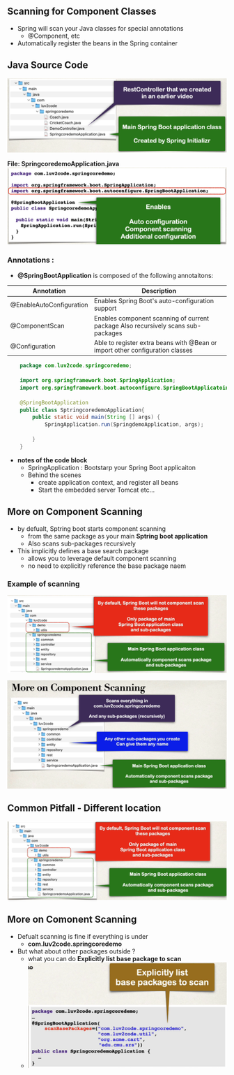 ## Scanning for Component Classes 
* Spring will scan your Java classes for special annotations
  * @Component, etc
* Automatically register the beans in the Spring container 

## Java Source Code
![img.png](img.png)

**File: SpringcoredemoApplication.java**
![img_1.png](img_1.png)

### Annotations : 
* **@SpringBootApplication** is composed of the following annotaitons:  

| Annotation               | Description                                                                       |
|--------------------------|-----------------------------------------------------------------------------------|
| @EnableAutoConfiguration | Enables Spring Boot's auto-configuration support                                  |
| @ComponentScan           | Enables component scanning of current package Also recursively scans sub-packages |
| @Configuration           | Able to register extra beans with @Bean or import other configuration classes     |


```java
    package com.luv2code.springcoredemo;
    
    import org.springframework.boot.SpringApplication;
    import org.springframework.boot.autoconfigure.SpringBootApplicatoin;
    
    @SpringBootApplication
    public class SptringcoredemoApplication{
        public static void main(String [] args) {
            SpringApplication.run(SpringdemoApplication, args); 
            
        }
    }
```
* **notes of the code block** 
  * SpringApplication : Bootstarp your Spring Boot applicaiton
  * Behind the scenes 
    * create application context, and register all beans 
    * Start the embedded server Tomcat etc...

## More on Component Scanning 
* by defualt, Sptring boot starts component scanning
  * from the same package as your main **Sptring boot application**
  * Also scans sub-packages recursively
* This implicitly defines a  base search package 
  * allows you to leverage default component scanning
  * no need to explicitly reference the base package naem 

### Example of scanning
![img_3.png](img_3.png)

![img_4.png](img_4.png)


## Common Pitfall - Different location
![img_5.png](img_5.png)


## More on Comonent Scanning 
* Defualt scanning is fine if everything is under 
  * **com.luv2code.springcoredemo**
* But what about other packages outside ? 
  * what you can do **Explicitly list base package to scan**
  * ![img_6.png](img_6.png)

